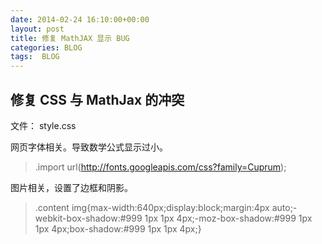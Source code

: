 ```yaml
---
date: 2014-02-24 16:10:00+00:00
layout: post
title: 修复 MathJAX 显示 BUG
categories: BLOG
tags:  BLOG
---
```


## 修复 CSS 与 MathJax 的冲突

文件： style.css

网页字体相关。导致数学公式显示过小。

> .import url(http://fonts.googleapis.com/css?family=Cuprum);

图片相关，设置了边框和阴影。

> .content img{max-width:640px;display:block;margin:4px auto;-webkit-box-shadow:#999 1px 1px 4px;-moz-box-shadow:#999 1px 1px 4px;box-shadow:#999 1px 1px 4px;}
